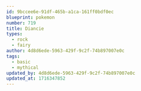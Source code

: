 ```yaml
---
id: 9bccee6e-91df-465b-a1ca-161ff0bdf0ec
blueprint: pokemon
number: 719
title: Diancie
types:
  - rock
  - fairy
author: 4d8d6ede-5963-429f-9c2f-74b897007e0c
tags:
  - basic
  - mythical
updated_by: 4d8d6ede-5963-429f-9c2f-74b897007e0c
updated_at: 1716347852
---
```

